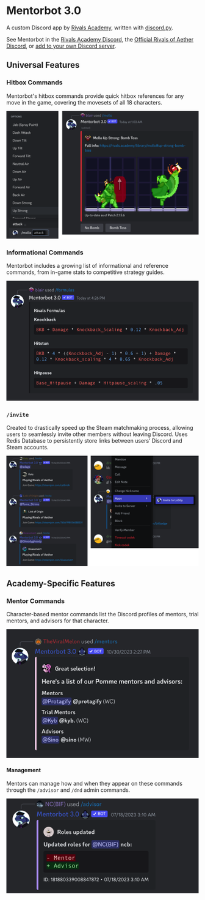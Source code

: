 # Mentorbot 3.0

A custom Discord app by [Rivals Academy](https://rivals.academy), written with [discord.py](https://github.com/Rapptz/discord.py).

See Mentorbot in the [Rivals Academy Discord](https://rivals.academy/discord), the [Official Rivals of Aether Discord](https://discord.gg/roa), or [add to your own Discord server](https://discord.com/api/oauth2/authorize?client_id=475596740368793600&permissions=18432&scope=bot).

## Universal Features

### Hitbox Commands

Mentorbot's hitbox commands provide quick hitbox references for any move in the game, covering the movesets of all 18 characters.

![Using the Mollo Up Strong hitbox command](readme/hitbox.png)

### Informational Commands

Mentorbot includes a growing list of informational and reference commands, from in-game stats to competitive strategy guides.

![/formulas command displaying Rivals' knockback, hitstun, and hitpause formulas](readme/game-formulas.png)

### `/invite`
Created to drastically speed up the Steam matchmaking process, allowing users to seamlessly invite other members without leaving Discord. Uses Redis Database to persistently store links between users’ Discord and Steam accounts.

![Two ways to use /invite](readme/invite.png)

## Academy-Specific Features

### Mentor Commands

Character-based mentor commands list the Discord profiles of mentors, trial mentors, and advisors for that character.

![/mentors listing Pomme mentors](readme/mentor.png)

#### Management

Mentors can manage how and when they appear on these commands through the `/advisor` and `/dnd` admin commands.

![Mentor using /advisor to switch from mentor to advisor](readme/mentor-admin.png)
